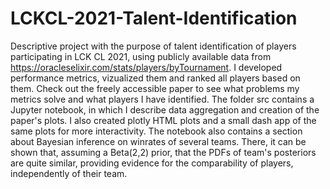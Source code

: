 # LCKCL-2021-Talent-Identification
Descriptive project with the purpose of talent identification of players participating in LCK CL 2021, using publicly available data from https://oracleselixir.com/stats/players/byTournament. I developed performance metrics, vizualized them and ranked all players based on them. Check out the freely accessible paper to see what problems my metrics solve and what players I have identified. The folder src contains a Jupyter notebook, in which I describe data aggregation and creation of the paper's plots. I also created plotly HTML plots and a small dash app of the same plots for more interactivity.
The notebook also contains a section about Bayesian inference on winrates of several teams. There, it can be shown that, assuming a Beta(2,2) prior, that the PDFs of team's posteriors are quite similar, providing evidence for the comparability of players, independently of their team.
